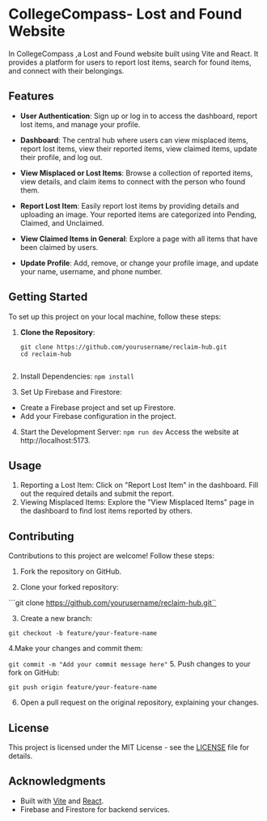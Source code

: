 # CollegeCompass- Lost and Found Website
In CollegeCompass ,a Lost and Found website built using Vite and React. It provides a platform for users to report lost items, search for found items, and connect with their belongings.

## Features

- **User Authentication**: Sign up or log in to access the dashboard, report lost items, and manage your profile.
  
- **Dashboard**: The central hub where users can view misplaced items, report lost items, view their reported items, view claimed items, update their profile, and log out.

- **View Misplaced or Lost Items**: Browse a collection of reported items, view details, and claim items to connect with the person who found them.

- **Report Lost Item**: Easily report lost items by providing details and uploading an image. Your reported items are categorized into Pending, Claimed, and Unclaimed.

- **View Claimed Items in General**: Explore a page with all items that have been claimed by users.

- **Update Profile**: Add, remove, or change your profile image, and update your name, username, and phone number.

## Getting Started

To set up this project on your local machine, follow these steps:

1. **Clone the Repository**:

   ```
   git clone https://github.com/yourusername/reclaim-hub.git
   cd reclaim-hub 


2. Install Dependencies:
   ``` npm install ```
   
3. Set Up Firebase and Firestore:
 - Create a Firebase project and set up Firestore.
 - Add your Firebase configuration in the project.

4. Start the Development Server:
```npm run dev```
Access the website at http://localhost:5173.

## Usage
1. Reporting a Lost Item: Click on "Report Lost Item" in the dashboard. Fill out the required details and submit the report.
2. Viewing Misplaced Items: Explore the "View Misplaced Items" page in the dashboard to find lost items reported by others.

## Contributing
Contributions to this project are welcome! Follow these steps:

1. Fork the repository on GitHub.

2. Clone your forked repository:


```git clone https://github.com/yourusername/reclaim-hub.git``

3. Create a new branch:

```git checkout -b feature/your-feature-name```

4.Make your changes and commit them:


```git commit -m "Add your commit message here"```
5. Push changes to your fork on GitHub:

```git push origin feature/your-feature-name```

6. Open a pull request on the original repository, explaining your changes.

## License

This project is licensed under the MIT License - see the [LICENSE](https://www.mit) file for details.

## Acknowledgments

- Built with [Vite](https://vitejs.dev/) and [React](https://reactjs.org/).
- Firebase and Firestore for backend services.